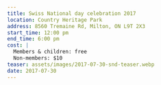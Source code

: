 ```yaml
---
title: Swiss National day celebration 2017
location: Country Heritage Park
address: 8560 Tremaine Rd, Milton, ON L9T 2X3
start_time: 12:00 pm
end_time: 6:00 pm
cost: |
  Members & children: free
  Non-members: $10
teaser: assets/images/2017-07-30-snd-teaser.webp
date: 2017-07-30
---
```

